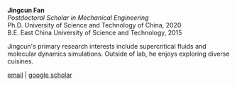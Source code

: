 **Jingcun Fan**  
*Postdoctoral Scholar in Mechanical Engineering*  
Ph.D. University of Science and Technology of China, 2020  
B.E. East China University of Science and Technology, 2015

Jingcun's primary research interests include supercritical fluids and molecular dynamics simulations. Outside of lab, he enjoys exploring diverse cuisines.

[email](mailto:jcfan@stanford.edu) \| [google scholar](https://scholar.google.com/citations?user=9ZDAfrUAAAAJ&hl=en)